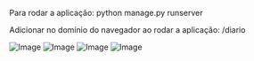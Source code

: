Para rodar a aplicação:
  python manage.py runserver

Adicionar no domínio do navegador ao rodar a aplicação:
  /diario

![Image](https://github.com/user-attachments/assets/fbbcc543-cfad-4b4d-9b56-d441c08db9c3)
![Image](https://github.com/user-attachments/assets/ebbe2946-7b60-4b19-bded-9009ce512c57)
![Image](https://github.com/user-attachments/assets/e7a4e7a5-277e-4496-9297-936ec65db891)
![Image](https://github.com/user-attachments/assets/34a95391-908e-4a4c-af43-5892b19e9c23)
